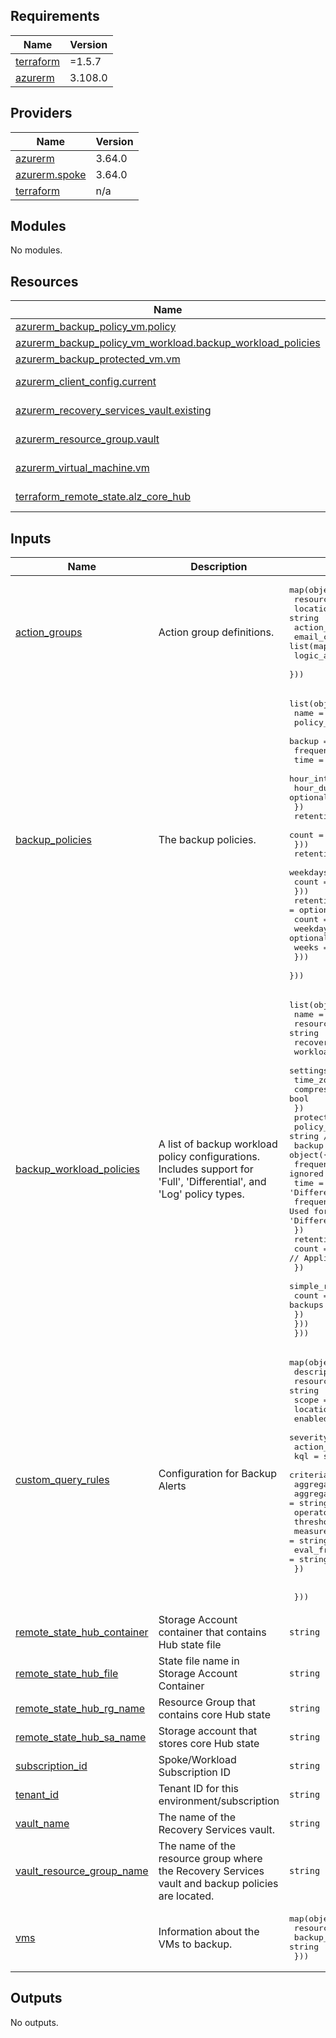 <!-- BEGIN_TF_DOCS -->

## Requirements

| Name                                                                     | Version |
| ------------------------------------------------------------------------ | ------- |
| <a name="requirement_terraform"></a> [terraform](#requirement_terraform) | =1.5.7  |
| <a name="requirement_azurerm"></a> [azurerm](#requirement_azurerm)       | 3.108.0 |

## Providers

| Name                                                                           | Version |
| ------------------------------------------------------------------------------ | ------- |
| <a name="provider_azurerm"></a> [azurerm](#provider_azurerm)                   | 3.64.0  |
| <a name="provider_azurerm.spoke"></a> [azurerm.spoke](#provider_azurerm.spoke) | 3.64.0  |
| <a name="provider_terraform"></a> [terraform](#provider_terraform)             | n/a     |

## Modules

No modules.

## Resources

| Name                                                                                                                                                                     | Type        |
| ------------------------------------------------------------------------------------------------------------------------------------------------------------------------ | ----------- |
| [azurerm_backup_policy_vm.policy](https://registry.terraform.io/providers/hashicorp/azurerm/3.108.0/docs/resources/backup_policy_vm)                                     | resource    |
| [azurerm_backup_policy_vm_workload.backup_workload_policies](https://registry.terraform.io/providers/hashicorp/azurerm/3.108.0/docs/resources/backup_policy_vm_workload) | resource    |
| [azurerm_backup_protected_vm.vm](https://registry.terraform.io/providers/hashicorp/azurerm/3.108.0/docs/resources/backup_protected_vm)                                   | resource    |
| [azurerm_client_config.current](https://registry.terraform.io/providers/hashicorp/azurerm/3.108.0/docs/data-sources/client_config)                                       | data source |
| [azurerm_recovery_services_vault.existing](https://registry.terraform.io/providers/hashicorp/azurerm/3.108.0/docs/data-sources/recovery_services_vault)                  | data source |
| [azurerm_resource_group.vault](https://registry.terraform.io/providers/hashicorp/azurerm/3.108.0/docs/data-sources/resource_group)                                       | data source |
| [azurerm_virtual_machine.vm](https://registry.terraform.io/providers/hashicorp/azurerm/3.108.0/docs/data-sources/virtual_machine)                                        | data source |
| [terraform_remote_state.alz_core_hub](https://registry.terraform.io/providers/hashicorp/terraform/latest/docs/data-sources/remote_state)                                 | data source |

## Inputs

| Name                                                                                                            | Description                                                                                                           | Type                                                                                                                                                                                                                                                                                                                                                                                                                                                                                                                                                                                                                                                                                                                                                                                                                                                           | Default | Required |
| --------------------------------------------------------------------------------------------------------------- | --------------------------------------------------------------------------------------------------------------------- | -------------------------------------------------------------------------------------------------------------------------------------------------------------------------------------------------------------------------------------------------------------------------------------------------------------------------------------------------------------------------------------------------------------------------------------------------------------------------------------------------------------------------------------------------------------------------------------------------------------------------------------------------------------------------------------------------------------------------------------------------------------------------------------------------------------------------------------------------------------- | ------- | :------: |
| <a name="input_action_groups"></a> [action_groups](#input_action_groups)                                        | Action group definitions.                                                                                             | <pre>map(object({<br> resource_group = string<br> location = string<br> action_group_name = string<br> email_config = list(map(string))<br> logic_app_config = list(map(string))<br> }))</pre>                                                                                                                                                                                                                                                                                                                                                                                                                                                                                                                                                                                                                                                                 | `null`  |    no    |
| <a name="input_backup_policies"></a> [backup_policies](#input_backup_policies)                                  | The backup policies.                                                                                                  | <pre>list(object({<br> name = string<br> policy_type = string<br> backup = object({<br> frequency = string<br> time = string<br> hour_interval = optional(string)<br> hour_duration = optional(string)<br> })<br> retention_daily = optional(object({<br> count = number<br> }))<br> retention_weekly = optional(object({<br> weekdays = list(string)<br> count = number<br> }))<br> retention_monthly = optional(object({<br> count = number<br> weekdays = optional(list(string))<br> weeks = optional(list(string))<br> }))<br> }))</pre>                                                                                                                                                                                                                                                                                                                   | `[]`    |    no    |
| <a name="input_backup_workload_policies"></a> [backup_workload_policies](#input_backup_workload_policies)       | A list of backup workload policy configurations. Includes support for 'Full', 'Differential', and 'Log' policy types. | <pre>list(object({<br> name = string<br> resource_group_name = string<br> recovery_vault_name = string<br> workload_type = string<br> settings = object({<br> time_zone = string<br> compression_enabled = bool<br> })<br> protection_policies = list(object({<br> policy_type = string // Can be 'Full', 'Differential', or 'Log'<br> backup = object({<br> frequency = string // Used for 'Full' and 'Differential', ignored for 'Log'<br> time = string // Used for 'Full' and 'Differential', ignored for 'Log'<br> frequency_in_minutes = number // Used for 'Log', should be null or ignored for 'Full' and 'Differential'<br> })<br> retention_daily = object({<br> count = number // Applicable for 'Full' and 'Differential' backups<br> })<br> simple_retention = object({<br> count = number // Used for 'Log' backups<br> })<br> }))<br> }))</pre> | `[]`    |    no    |
| <a name="input_custom_query_rules"></a> [custom_query_rules](#input_custom_query_rules)                         | Configuration for Backup Alerts                                                                                       | <pre>map(object({<br> description = string<br> resource_group = string<br> scope = string<br> location = string<br> enabled = bool<br> severity = number<br> action_group = string<br> kql = string<br> criteria = object({<br> aggregation = string<br> aggregation_granularity = string<br> operator = string<br> threshold = number<br> measure_column = string # not usually needed for "count" aggregation<br> eval_frequency = string<br> })<br><br><br> }))</pre>                                                                                                                                                                                                                                                                                                                                                                                       | `null`  |    no    |
| <a name="input_remote_state_hub_container"></a> [remote_state_hub_container](#input_remote_state_hub_container) | Storage Account container that contains Hub state file                                                                | `string`                                                                                                                                                                                                                                                                                                                                                                                                                                                                                                                                                                                                                                                                                                                                                                                                                                                       | n/a     |   yes    |
| <a name="input_remote_state_hub_file"></a> [remote_state_hub_file](#input_remote_state_hub_file)                | State file name in Storage Account Container                                                                          | `string`                                                                                                                                                                                                                                                                                                                                                                                                                                                                                                                                                                                                                                                                                                                                                                                                                                                       | n/a     |   yes    |
| <a name="input_remote_state_hub_rg_name"></a> [remote_state_hub_rg_name](#input_remote_state_hub_rg_name)       | Resource Group that contains core Hub state                                                                           | `string`                                                                                                                                                                                                                                                                                                                                                                                                                                                                                                                                                                                                                                                                                                                                                                                                                                                       | n/a     |   yes    |
| <a name="input_remote_state_hub_sa_name"></a> [remote_state_hub_sa_name](#input_remote_state_hub_sa_name)       | Storage account that stores core Hub state                                                                            | `string`                                                                                                                                                                                                                                                                                                                                                                                                                                                                                                                                                                                                                                                                                                                                                                                                                                                       | n/a     |   yes    |
| <a name="input_subscription_id"></a> [subscription_id](#input_subscription_id)                                  | Spoke/Workload Subscription ID                                                                                        | `string`                                                                                                                                                                                                                                                                                                                                                                                                                                                                                                                                                                                                                                                                                                                                                                                                                                                       | n/a     |   yes    |
| <a name="input_tenant_id"></a> [tenant_id](#input_tenant_id)                                                    | Tenant ID for this environment/subscription                                                                           | `string`                                                                                                                                                                                                                                                                                                                                                                                                                                                                                                                                                                                                                                                                                                                                                                                                                                                       | n/a     |   yes    |
| <a name="input_vault_name"></a> [vault_name](#input_vault_name)                                                 | The name of the Recovery Services vault.                                                                              | `string`                                                                                                                                                                                                                                                                                                                                                                                                                                                                                                                                                                                                                                                                                                                                                                                                                                                       | n/a     |   yes    |
| <a name="input_vault_resource_group_name"></a> [vault_resource_group_name](#input_vault_resource_group_name)    | The name of the resource group where the Recovery Services vault and backup policies are located.                     | `string`                                                                                                                                                                                                                                                                                                                                                                                                                                                                                                                                                                                                                                                                                                                                                                                                                                                       | n/a     |   yes    |
| <a name="input_vms"></a> [vms](#input_vms)                                                                      | Information about the VMs to backup.                                                                                  | <pre>map(object({<br> resource_group = string<br> backup_policy = string<br> }))</pre>                                                                                                                                                                                                                                                                                                                                                                                                                                                                                                                                                                                                                                                                                                                                                                         | n/a     |   yes    |

## Outputs

No outputs.

<!-- END_TF_DOCS -->
